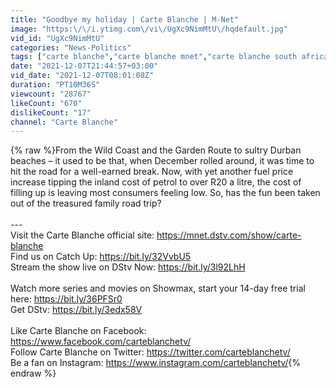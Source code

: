 ```yaml
---
title: "Goodbye my holiday | Carte Blanche | M-Net"
image: "https:\/\/i.ytimg.com\/vi\/UgXc9NimMtU\/hqdefault.jpg"
vid_id: "UgXc9NimMtU"
categories: "News-Politics"
tags: ["carte blanche","carte blanche mnet","carte blanche south africa"]
date: "2021-12-07T21:44:57+03:00"
vid_date: "2021-12-07T08:01:08Z"
duration: "PT10M36S"
viewcount: "28767"
likeCount: "670"
dislikeCount: "17"
channel: "Carte Blanche"
---
```

{% raw %}From the Wild Coast and the Garden Route to sultry Durban beaches – it used to be that, when December rolled around, it was time to hit the road for a well-earned break. Now, with yet another fuel price increase tipping the inland cost of petrol to over R20 a litre, the cost of filling up is leaving most consumers feeling low. So, has the fun been taken out of the treasured family road trip?<br /><br />---<br />Visit the Carte Blanche official site: <a rel="nofollow" target="blank" href="https://mnet.dstv.com/show/carte-blanche">https://mnet.dstv.com/show/carte-blanche</a><br />Find us on Catch Up: <a rel="nofollow" target="blank" href="https://bit.ly/32VvbU5">https://bit.ly/32VvbU5</a><br />Stream the show live on DStv Now: <a rel="nofollow" target="blank" href="https://bit.ly/3l92LhH">https://bit.ly/3l92LhH</a> <br /><br />Watch more series and movies on Showmax, start your 14-day free trial here: <a rel="nofollow" target="blank" href="https://bit.ly/36PFSr0">https://bit.ly/36PFSr0</a><br />Get DStv: <a rel="nofollow" target="blank" href="https://bit.ly/3edx58V">https://bit.ly/3edx58V</a><br /><br />Like Carte Blanche on Facebook: <a rel="nofollow" target="blank" href="https://www.facebook.com/carteblanchetv/">https://www.facebook.com/carteblanchetv/</a><br />Follow Carte Blanche on Twitter: <a rel="nofollow" target="blank" href="https://twitter.com/carteblanchetv/">https://twitter.com/carteblanchetv/</a><br />Be a fan on Instagram: <a rel="nofollow" target="blank" href="https://www.instagram.com/carteblanchetv/">https://www.instagram.com/carteblanchetv/</a>{% endraw %}
